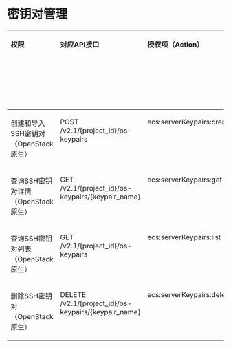 # 密钥对管理<a name="dew_02_0310"></a>

<a name="table1911111820102"></a>
<table><thead align="left"><tr id="row1811238141014"><th class="cellrowborder" valign="top" width="22.63%" id="mcps1.1.7.1.1"><p id="p81121084108"><a name="p81121084108"></a><a name="p81121084108"></a>权限</p>
</th>
<th class="cellrowborder" valign="top" width="28.77%" id="mcps1.1.7.1.2"><p id="p45061345161118"><a name="p45061345161118"></a><a name="p45061345161118"></a>对应API接口</p>
</th>
<th class="cellrowborder" valign="top" width="18.360000000000003%" id="mcps1.1.7.1.3"><p id="p181124811019"><a name="p181124811019"></a><a name="p181124811019"></a>授权项（Action）</p>
</th>
<th class="cellrowborder" valign="top" width="10.24%" id="mcps1.1.7.1.4"><p id="p784316112176"><a name="p784316112176"></a><a name="p784316112176"></a>依赖的授权项</p>
<p id="p19844171115175"><a name="p19844171115175"></a><a name="p19844171115175"></a></p>
</th>
<th class="cellrowborder" valign="top" width="10%" id="mcps1.1.7.1.5"><p id="p738313731716"><a name="p738313731716"></a><a name="p738313731716"></a>IAM项目</p>
<p id="p14383183771719"><a name="p14383183771719"></a><a name="p14383183771719"></a>(Project)</p>
</th>
<th class="cellrowborder" valign="top" width="10%" id="mcps1.1.7.1.6"><p id="p9927134581712"><a name="p9927134581712"></a><a name="p9927134581712"></a>企业项目</p>
<p id="p79272451175"><a name="p79272451175"></a><a name="p79272451175"></a>(Enterprise Project)</p>
</th>
</tr>
</thead>
<tbody><tr id="row1111268171017"><td class="cellrowborder" valign="top" width="22.63%" headers="mcps1.1.7.1.1 "><p id="p771421053814"><a name="p771421053814"></a><a name="p771421053814"></a>创建和导入SSH密钥对（OpenStack原生）</p>
</td>
<td class="cellrowborder" valign="top" width="28.77%" headers="mcps1.1.7.1.2 "><p id="p3709910183813"><a name="p3709910183813"></a><a name="p3709910183813"></a>POST /v2.1/{project_id}/os-keypairs</p>
</td>
<td class="cellrowborder" valign="top" width="18.360000000000003%" headers="mcps1.1.7.1.3 "><p id="p117082107381"><a name="p117082107381"></a><a name="p117082107381"></a>ecs:serverKeypairs:create</p>
</td>
<td class="cellrowborder" valign="top" width="10.24%" headers="mcps1.1.7.1.4 "><p id="p157641221178"><a name="p157641221178"></a><a name="p157641221178"></a>-</p>
</td>
<td class="cellrowborder" valign="top" width="10%" headers="mcps1.1.7.1.5 "><p id="p071925412219"><a name="p071925412219"></a><a name="p071925412219"></a>√</p>
</td>
<td class="cellrowborder" valign="top" width="10%" headers="mcps1.1.7.1.6 "><p id="p1811218816106"><a name="p1811218816106"></a><a name="p1811218816106"></a>x</p>
</td>
</tr>
<tr id="row7112388105"><td class="cellrowborder" valign="top" width="22.63%" headers="mcps1.1.7.1.1 "><p id="p1270561014386"><a name="p1270561014386"></a><a name="p1270561014386"></a>查询SSH密钥对详情（OpenStack原生）</p>
</td>
<td class="cellrowborder" valign="top" width="28.77%" headers="mcps1.1.7.1.2 "><p id="p570481083818"><a name="p570481083818"></a><a name="p570481083818"></a>GET /v2.1/{project_id}/os-keypairs/{keypair_name}</p>
</td>
<td class="cellrowborder" valign="top" width="18.360000000000003%" headers="mcps1.1.7.1.3 "><p id="p207031510153815"><a name="p207031510153815"></a><a name="p207031510153815"></a>ecs:serverKeypairs:get</p>
</td>
<td class="cellrowborder" valign="top" width="10.24%" headers="mcps1.1.7.1.4 "><p id="p176420213172"><a name="p176420213172"></a><a name="p176420213172"></a>-</p>
</td>
<td class="cellrowborder" valign="top" width="10%" headers="mcps1.1.7.1.5 "><p id="p38115484216"><a name="p38115484216"></a><a name="p38115484216"></a>√</p>
</td>
<td class="cellrowborder" valign="top" width="10%" headers="mcps1.1.7.1.6 "><p id="p131131588100"><a name="p131131588100"></a><a name="p131131588100"></a>x</p>
</td>
</tr>
<tr id="row111319815106"><td class="cellrowborder" valign="top" width="22.63%" headers="mcps1.1.7.1.1 "><p id="p2701111013388"><a name="p2701111013388"></a><a name="p2701111013388"></a>查询SSH密钥对列表（OpenStack原生）</p>
</td>
<td class="cellrowborder" valign="top" width="28.77%" headers="mcps1.1.7.1.2 "><p id="p11700141043820"><a name="p11700141043820"></a><a name="p11700141043820"></a>GET /v2.1/{project_id}/os-keypairs</p>
</td>
<td class="cellrowborder" valign="top" width="18.360000000000003%" headers="mcps1.1.7.1.3 "><p id="p206951109389"><a name="p206951109389"></a><a name="p206951109389"></a>ecs:serverKeypairs:list</p>
</td>
<td class="cellrowborder" valign="top" width="10.24%" headers="mcps1.1.7.1.4 "><p id="p137644210176"><a name="p137644210176"></a><a name="p137644210176"></a>-</p>
</td>
<td class="cellrowborder" valign="top" width="10%" headers="mcps1.1.7.1.5 "><p id="p071348162118"><a name="p071348162118"></a><a name="p071348162118"></a>√</p>
</td>
<td class="cellrowborder" valign="top" width="10%" headers="mcps1.1.7.1.6 "><p id="p2011318871015"><a name="p2011318871015"></a><a name="p2011318871015"></a>x</p>
</td>
</tr>
<tr id="row1411312821011"><td class="cellrowborder" valign="top" width="22.63%" headers="mcps1.1.7.1.1 "><p id="p146931810133810"><a name="p146931810133810"></a><a name="p146931810133810"></a>删除SSH密钥对（OpenStack原生）</p>
</td>
<td class="cellrowborder" valign="top" width="28.77%" headers="mcps1.1.7.1.2 "><p id="p16901810133817"><a name="p16901810133817"></a><a name="p16901810133817"></a>DELETE /v2.1/{project_id}/os-keypairs/{keypair_name}</p>
</td>
<td class="cellrowborder" valign="top" width="18.360000000000003%" headers="mcps1.1.7.1.3 "><p id="p1868931015388"><a name="p1868931015388"></a><a name="p1868931015388"></a>ecs:serverKeypairs:delete</p>
</td>
<td class="cellrowborder" valign="top" width="10.24%" headers="mcps1.1.7.1.4 "><p id="p3764821174"><a name="p3764821174"></a><a name="p3764821174"></a>-</p>
</td>
<td class="cellrowborder" valign="top" width="10%" headers="mcps1.1.7.1.5 "><p id="p1460164862110"><a name="p1460164862110"></a><a name="p1460164862110"></a>√</p>
</td>
<td class="cellrowborder" valign="top" width="10%" headers="mcps1.1.7.1.6 "><p id="p51139810103"><a name="p51139810103"></a><a name="p51139810103"></a>x</p>
</td>
</tr>
</tbody>
</table>

